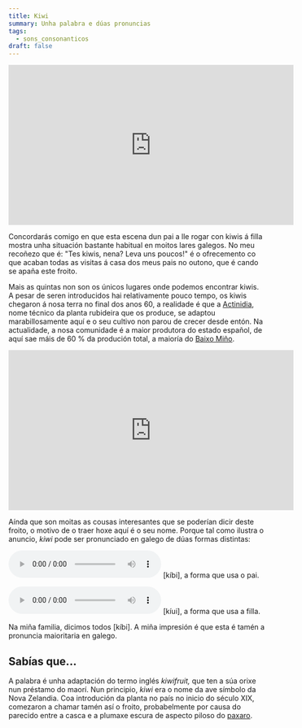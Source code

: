 ```yaml
---
title: Kiwi
summary: Unha palabra e dúas pronuncias
tags:
  - sons_consonanticos
draft: false
---
```

<iframe width="560" height="315" src="https://www.youtube.com/embed/ga5Xo6lDZw4" title="YouTube video player" frameborder="0" allow="accelerometer; autoplay; clipboard-write; encrypted-media; gyroscope; picture-in-picture; web-share" allowfullscreen></iframe>

Concordarás comigo en que esta escena dun pai a lle rogar con kiwis á filla mostra unha situación bastante habitual en moitos lares galegos. No meu recoñezo que é: "Tes kiwis, nena? Leva uns poucos!" é o ofrecemento co que acaban todas as visitas á casa dos meus pais no outono, que é cando se apaña este froito.

Mais as quintas non son os únicos lugares onde podemos encontrar kiwis. A pesar de seren introducidos hai relativamente pouco tempo, os kiwis chegaron á nosa terra no final dos anos 60, a realidade é que a [Actinidia](https://gl.wikipedia.org/wiki/Kiwi_(planta)), nome técnico da planta rubideira que os produce, se adaptou marabillosamente aquí e o seu cultivo non parou de crecer desde entón. Na actualidade, a nosa comunidade é a maior produtora do estado español, de aquí sae máis de 60 % da produción total, a maioría do [Baixo Miño](https://gl.wikipedia.org/wiki/Comarca_do_Baixo_Mi%C3%B1o).

<iframe width="560" height="315" src="https://www.youtube.com/embed/LNewb3EQav4" title="YouTube video player" frameborder="0" allow="accelerometer; autoplay; clipboard-write; encrypted-media; gyroscope; picture-in-picture; web-share" allowfullscreen></iframe>

Aínda que son moitas as cousas interesantes que se poderían dicir deste froito, o motivo de o traer hoxe aquí é o seu nome. Porque tal como ilustra o anuncio, *kiwi* pode ser pronunciado en galego de dúas formas distintas: 

<audio src="https://ilg.usc.es/pronuncia/mp3/k/42.mp3" controls></audio> \[kíbi], a forma que usa o pai.

<audio src="https://ilg.usc.es/pronuncia/mp3/k/41.mp3[](https://ilg.usc.es/pronuncia/?pq=&q=kiwi&l=1&c%5B%5D=0)" controls> </audio> \[kíui], a forma que usa a filla.

Na miña familia, dicimos todos \[kíbi]. A miña impresión é que esta é tamén a pronuncia maioritaria en galego.

## Sabías que...

A palabra é unha adaptación do termo inglés *kiwifruit,* que ten a súa orixe nun préstamo do maorí. Nun principio, *kiwi* era o nome da ave símbolo da Nova Zelandia. Coa introdución da planta no país no inicio do século XIX, comezaron a chamar tamén así o froito, probabelmente por causa do parecido entre a casca e a plumaxe escura de aspecto piloso do [paxaro](https://gl.wikipedia.org/wiki/Kiwis).